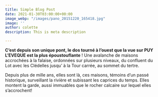 ```yaml
---
title: Simple Blog Post
date: 2021-01-30T03:00:00+00:00
image_webp: "/images/pano_20151220_165418.jpg"
image: ''
author: colette
description: This is meta description

---
```

**C’est depuis son unique pont, le dos tourné à l’ouest que la vue sur PUY L’EVEQUE est la plus époustouflante** ! Une avalanche de maisons accrochées à la falaise, ordonnées sur plusieurs niveaux, du confluent du Lot avec les Clédelles jusqu’ à la Tour carrée, au sommet du tertre.

Depuis plus de mille ans, elles sont là, ces maisons, témoins d’un passé historique, surveillant la rivière et subissant les caprices du temps. Elles montent la garde,  aussi immuables que le rocher calcaire sur lequel elles s’accrochent!